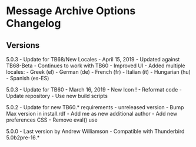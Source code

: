 # Message Archive Options Changelog

## Versions

5.0.3	- Update for TB68/New Locales - April 15, 2019
		- Updated against TB68-Beta
		- Continues to work with TB60
		- Improved UI
		- Added multiple locales:
			- Greek (el)
			- German (de)
			- French (fr)
			- Italian (it)
			- Hungarian (hu)
			- Spanish (es-ES)

5.0.3	- Update for TB60 - March 16, 2019
		- New Icon !
		- Reformat code
		- Update repository
		- Use new build scripts

5.0.2	- Update for new TB60.* requirements - unreleased version
		- Bump Max version in install.rdf
		- Add me as new additional author
		- Add new preferences CSS
		- Remove eval() use

5.0.0	- Last version by Andrew Williamson - Compatible with Thunderbird 5.0b2pre-16.*

